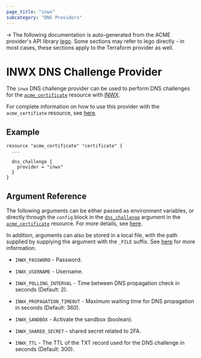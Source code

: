 ```yaml
---
page_title: "inwx"
subcategory: "DNS Providers"
---
```


-> The following documentation is auto-generated from the ACME
provider's API library [lego](https://go-acme.github.io/lego/).  Some
sections may refer to lego directly - in most cases, these sections
apply to the Terraform provider as well.

# INWX DNS Challenge Provider

The `inwx` DNS challenge provider can be used to perform DNS challenges for
the [`acme_certificate`][resource-acme-certificate] resource with
[INWX](https://www.inwx.de/en).

[resource-acme-certificate]: ../resources/certificate.md

For complete information on how to use this provider with the `acme_certifiate`
resource, see [here][resource-acme-certificate-dns-challenges].

[resource-acme-certificate-dns-challenges]: ../resources/certificate.md#using-dns-challenges

## Example

```hcl
resource "acme_certificate" "certificate" {
  ...

  dns_challenge {
    provider = "inwx"
  }
}
```
## Argument Reference

The following arguments can be either passed as environment variables, or
directly through the `config` block in the
[`dns_challenge`][resource-acme-certificate-dns-challenge-arg] argument in the
[`acme_certificate`][resource-acme-certificate] resource. For more details, see
[here][resource-acme-certificate-dns-challenges].

[resource-acme-certificate-dns-challenge-arg]: ../resources/certificate.md#dns_challenge

In addition, arguments can also be stored in a local file, with the path
supplied by supplying the argument with the `_FILE` suffix. See
[here][acme-certificate-file-arg-example] for more information.

[acme-certificate-file-arg-example]: ../resources/certificate.md#using-variable-files-for-provider-arguments

* `INWX_PASSWORD` - Password.
* `INWX_USERNAME` - Username.

* `INWX_POLLING_INTERVAL` - Time between DNS propagation check in seconds (Default: 2).
* `INWX_PROPAGATION_TIMEOUT` - Maximum waiting time for DNS propagation in seconds (Default: 360).
* `INWX_SANDBOX` - Activate the sandbox (boolean).
* `INWX_SHARED_SECRET` - shared secret related to 2FA.
* `INWX_TTL` - The TTL of the TXT record used for the DNS challenge in seconds (Default: 300).


